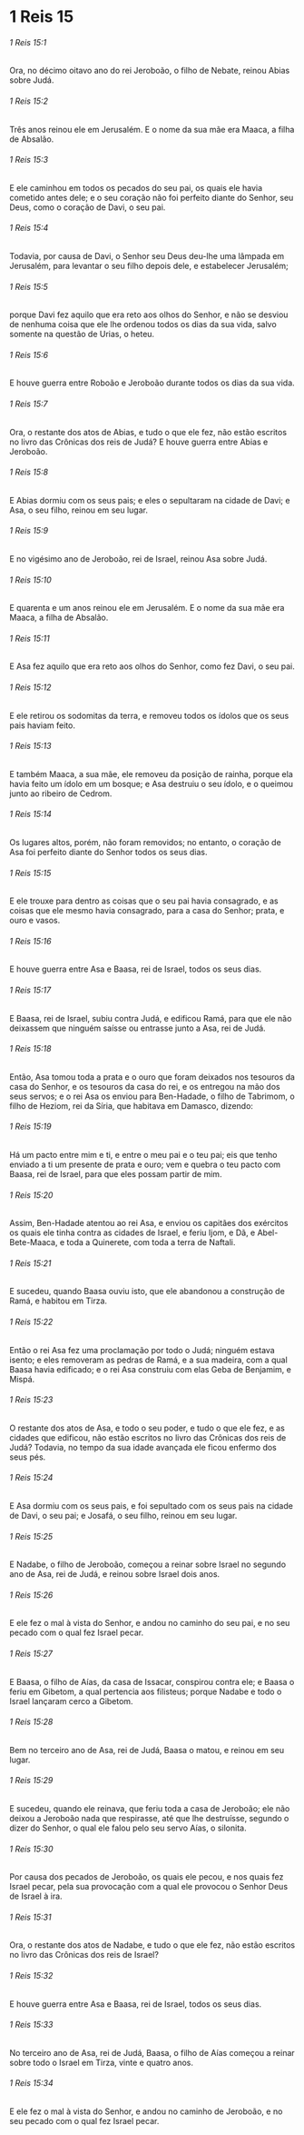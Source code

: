 # 1 Reis 15

###### 1 Reis 15:1

Ora, no décimo oitavo ano do rei Jeroboão, o filho de Nebate, reinou Abias sobre Judá.

###### 1 Reis 15:2

Três anos reinou ele em Jerusalém. E o nome da sua mãe era Maaca, a filha de Absalão.

###### 1 Reis 15:3

E ele caminhou em todos os pecados do seu pai, os quais ele havia cometido antes dele; e o seu coração não foi perfeito diante do Senhor, seu Deus, como o coração de Davi, o seu pai.

###### 1 Reis 15:4

Todavia, por causa de Davi, o Senhor seu Deus deu-lhe uma lâmpada em Jerusalém, para levantar o seu filho depois dele, e estabelecer Jerusalém;

###### 1 Reis 15:5

porque Davi fez aquilo que era reto aos olhos do Senhor, e não se desviou de nenhuma coisa que ele lhe ordenou todos os dias da sua vida, salvo somente na questão de Urias, o heteu.

###### 1 Reis 15:6

E houve guerra entre Roboão e Jeroboão durante todos os dias da sua vida.

###### 1 Reis 15:7

Ora, o restante dos atos de Abias, e tudo o que ele fez, não estão escritos no livro das Crônicas dos reis de Judá? E houve guerra entre Abias e Jeroboão.

###### 1 Reis 15:8

E Abias dormiu com os seus pais; e eles o sepultaram na cidade de Davi; e Asa, o seu filho, reinou em seu lugar.

###### 1 Reis 15:9

E no vigésimo ano de Jeroboão, rei de Israel, reinou Asa sobre Judá.

###### 1 Reis 15:10

E quarenta e um anos reinou ele em Jerusalém. E o nome da sua mãe era Maaca, a filha de Absalão.

###### 1 Reis 15:11

E Asa fez aquilo que era reto aos olhos do Senhor, como fez Davi, o seu pai.

###### 1 Reis 15:12

E ele retirou os sodomitas da terra, e removeu todos os ídolos que os seus pais haviam feito.

###### 1 Reis 15:13

E também Maaca, a sua mãe, ele removeu da posição de rainha, porque ela havia feito um ídolo em um bosque; e Asa destruiu o seu ídolo, e o queimou junto ao ribeiro de Cedrom.

###### 1 Reis 15:14

Os lugares altos, porém, não foram removidos; no entanto, o coração de Asa foi perfeito diante do Senhor todos os seus dias.

###### 1 Reis 15:15

E ele trouxe para dentro as coisas que o seu pai havia consagrado, e as coisas que ele mesmo havia consagrado, para a casa do Senhor; prata, e ouro e vasos.

###### 1 Reis 15:16

E houve guerra entre Asa e Baasa, rei de Israel, todos os seus dias.

###### 1 Reis 15:17

E Baasa, rei de Israel, subiu contra Judá, e edificou Ramá, para que ele não deixassem que ninguém saísse ou entrasse junto a Asa, rei de Judá.

###### 1 Reis 15:18

Então, Asa tomou toda a prata e o ouro que foram deixados nos tesouros da casa do Senhor, e os tesouros da casa do rei, e os entregou na mão dos seus servos; e o rei Asa os enviou para Ben-Hadade, o filho de Tabrimom, o filho de Heziom, rei da Síria, que habitava em Damasco, dizendo:

###### 1 Reis 15:19

Há um pacto entre mim e ti, e entre o meu pai e o teu pai; eis que tenho enviado a ti um presente de prata e ouro; vem e quebra o teu pacto com Baasa, rei de Israel, para que eles possam partir de mim.

###### 1 Reis 15:20

Assim, Ben-Hadade atentou ao rei Asa, e enviou os capitães dos exércitos os quais ele tinha contra as cidades de Israel, e feriu Ijom, e Dã, e Abel-Bete-Maaca, e toda a Quinerete, com toda a terra de Naftali.

###### 1 Reis 15:21

E sucedeu, quando Baasa ouviu isto, que ele abandonou a construção de Ramá, e habitou em Tirza.

###### 1 Reis 15:22

Então o rei Asa fez uma proclamação por todo o Judá; ninguém estava isento; e eles removeram as pedras de Ramá, e a sua madeira, com a qual Baasa havia edificado; e o rei Asa construiu com elas Geba de Benjamim, e Mispá.

###### 1 Reis 15:23

O restante dos atos de Asa, e todo o seu poder, e tudo o que ele fez, e as cidades que edificou, não estão escritos no livro das Crônicas dos reis de Judá? Todavia, no tempo da sua idade avançada ele ficou enfermo dos seus pés.

###### 1 Reis 15:24

E Asa dormiu com os seus pais, e foi sepultado com os seus pais na cidade de Davi, o seu pai; e Josafá, o seu filho, reinou em seu lugar.

###### 1 Reis 15:25

E Nadabe, o filho de Jeroboão, começou a reinar sobre Israel no segundo ano de Asa, rei de Judá, e reinou sobre Israel dois anos.

###### 1 Reis 15:26

E ele fez o mal à vista do Senhor, e andou no caminho do seu pai, e no seu pecado com o qual fez Israel pecar.

###### 1 Reis 15:27

E Baasa, o filho de Aías, da casa de Issacar, conspirou contra ele; e Baasa o feriu em Gibetom, a qual pertencia aos filisteus; porque Nadabe e todo o Israel lançaram cerco a Gibetom.

###### 1 Reis 15:28

Bem no terceiro ano de Asa, rei de Judá, Baasa o matou, e reinou em seu lugar.

###### 1 Reis 15:29

E sucedeu, quando ele reinava, que feriu toda a casa de Jeroboão; ele não deixou a Jeroboão nada que respirasse, até que lhe destruísse, segundo o dizer do Senhor, o qual ele falou pelo seu servo Aías, o silonita.

###### 1 Reis 15:30

Por causa dos pecados de Jeroboão, os quais ele pecou, e nos quais fez Israel pecar, pela sua provocação com a qual ele provocou o Senhor Deus de Israel à ira.

###### 1 Reis 15:31

Ora, o restante dos atos de Nadabe, e tudo o que ele fez, não estão escritos no livro das Crônicas dos reis de Israel?

###### 1 Reis 15:32

E houve guerra entre Asa e Baasa, rei de Israel, todos os seus dias.

###### 1 Reis 15:33

No terceiro ano de Asa, rei de Judá, Baasa, o filho de Aías começou a reinar sobre todo o Israel em Tirza, vinte e quatro anos.

###### 1 Reis 15:34

E ele fez o mal à vista do Senhor, e andou no caminho de Jeroboão, e no seu pecado com o qual fez Israel pecar.

